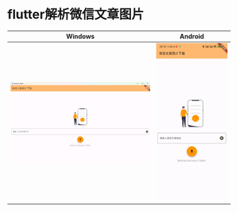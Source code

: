 # flutter解析微信文章图片

| Windows                  | Android                  |
| ------------------------ | ------------------------ |
| ![Windows](https://github.com/hupo376787/parse_wx_article/blob/master/screenshot/Windows.jpg) | ![Android](https://github.com/hupo376787/parse_wx_article/blob/master/screenshot/Android.jpg) |


